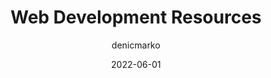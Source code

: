 ---
author: denicmarko
date: 2022-06-01
permalink: false
tags:
  - websites
  - link-lists
target_url: https://web-dev-resources.com/
title: Web Development Resources
---